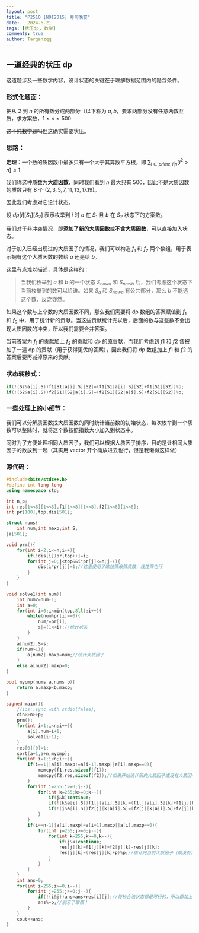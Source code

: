 ```yaml
---
layout: post
title: "P2510 [NOI2015] 寿司晚宴"
date:   2024-6-21
tags: [状压dp, 数学]
comments: true
author: Targanzqq
---
```


## 一道经典的状压 dp
这道题涉及一些数学内容，设计状态的关键在于理解数据范围内的隐含条件。

### 形式化题面：
把从 $2$ 到 $n$ 的所有数分成两部分（以下称为 $a,b$，要求两部分没有任意两数互质，求方案数，$1\le n\le 500$

~~这不纯数学题吗~~但这确实需要状压。
### 思路：
**定理**：一个数的质因数中最多只有一个大于其算数平方根，即 $\sum_{i\in prime,i|n} [i^2>n]\le 1$ 

我们称这种质数为**大质因数**，同时我们看到 $n$ 最大只有 $500$，因此不是大质因数的质数只有 $8$ 个 $(2,3,5,7,11,13,17.19)$。

因此我们考虑对它设计状态。

设 $dp[i][S_1][S_2]$ 表示枚举到 $i$ 时 $a$ 在 $S_1$ 且 $b$ 在 $S_2$ 状态下的方案数。

我们对于非冲突情况，即**添加了新的大质因数**或**不含大质因数**，可以直接加入状态。

对于加入已经出现过的大质因子的情况，我们可以构造 $f_1$ 和 $f_2$ 两个数组，用于表示拥有这个大质因数的数给 $a$ 还是给 $b$。

这里有点难以描述，具体是这样的：
> 当我们枚举到 $a$ 和 $b$ 的一个状态 $S_{nowa}$ 和 $S_{nowb}$ 后，我们考虑这个状态下当前枚举到的数可以给谁。如果 $S_a$ 和 $S_{nowa}$ 有公共部分，那么 $b$ 不能选这个数，反之亦然。

如果这个数与上个数的大质因数不同，那么我们需要将 dp 数组的答案赋值到 $f_1$ 和 $f_2$ 中，用于统计新的贡献。当这些贡献统计完以后，后面的数与这些数不会出现大质因数的冲突，所以我们需要合并答案。

当前答案为 $f_1$ 的贡献加上 $f_2$ 的贡献和 $dp$ 的原贡献，而我们考虑到 $f1$ 和 $f2$ 各被加了一遍 dp 的贡献（用于获得更优的答案），因此我们将 dp 数组加上 $f1$ 和 $f2$ 的答案后要再减掉原来的贡献。

### 状态转移式：
```cpp
if(!(S2&a[i].S))f1[S1|a[i].S][S2]=(f1[S1|a[i].S][S2]+f1[S1][S2])%p;
if(!(S2&a[i].S))f2[S1][S2|a[i].S]=(f2[S1][S2|a[i].S]+f2[S1][S2])%p;
```

### 一些处理上的小细节：
我们可以分解质因数找大质因数的同时统计当前数的初始状态，每次枚举到一个质数可以整除时，就将这个数按照指数大小加入到状态中。

同时为了方便处理相同大质因子，我们可以根据大质因子排序，目的是让相同大质因子的数放到一起（其实用 vector 开个桶放进去也行，但是我懒得这样做）


### 源代码：
```cpp
#include<bits/stdc++.h>
#define int long long
using namespace std;

int n,p;
int res[1<<8][1<<8],f1[1<<8][1<<8],f2[1<<8][1<<8];
int pr[100],top,dis[501];

struct nums{
	int num;int maxp;int S;
}a[501];

void prm(){
	for(int i=2;i<=n;i++){
		if(!dis[i])pr[top++]=i;
		for(int j=0;j<top&&i*pr[j]<=n;j++){
			dis[i*pr[j]]=1;//这里使用了欧拉筛来筛质数，线性筛也行
		}
	}
}

void solve1(int num){
	int num2=num-1;
	int s=0;
	for(int i=0;i<min(top,8ll);i++){
		while(num%pr[i]==0){
			num/=pr[i];
			s|=(1<<i);//统计状态
		}
	}
	a[num2].S=s;
	if(num>1){
		a[num2].maxp=num;//统计大质因子
	}
	else a[num2].maxp=0;
}

bool mycmp(nums a,nums b){
	return a.maxp<b.maxp;
}

signed main(){
	//ios::sync_with_stdio(false);
	cin>>n>>p;
	prm();
	for(int i=1;i<n;i++){
		a[i].num=i+1;
		solve1(i+1);
	}
	res[0][0]=1;
	sort(a+1,a+n,mycmp);
	for(int i=1;i<n;i++){
		if(i==1||a[i].maxp!=a[i-1].maxp||a[i].maxp==0){
			memcpy(f1,res,sizeof(f1));
			memcpy(f2,res,sizeof(f2));//如果开始统计新的大质因子或没有大质因子，则进行赋值
		}
		for(int j=255;j>=0;j--){
			for(int k=255;k>=0;k--){
				if(j&k)continue;
				if(!(k&a[i].S))f1[j|a[i].S][k]=(f1[j|a[i].S][k]+f1[j][k])%p;
				if(!(j&a[i].S))f2[j][k|a[i].S]=(f2[j][k|a[i].S]+f2[j][k])%p;//状态转移
			}
		}
		if(i==n-1||a[i].maxp!=a[i+1].maxp||a[i].maxp==0){
			for(int j=255;j>=0;j--){
			    for(int k=255;k>=0;k--){
			    	if(j&k)continue;
				    res[j][k]=f1[j][k]+f2[j][k]-res[j][k];
				    res[j][k]=(res[j][k]+p)%p;//统计完当前大质因子（或没有大质因子），进行合并
		    	}
	    	}
		}
	}
	int ans=0;
    for(int i=255;i>=0;i--){
    	for(int j=255;j>=0;j--){
    		if(!(i&j))ans=ans+res[i][j];//每种合法状态都是可行的，所以都加上
    		ans%=p;//别忘了取模！
		}
	}
	cout<<ans;
}
```
